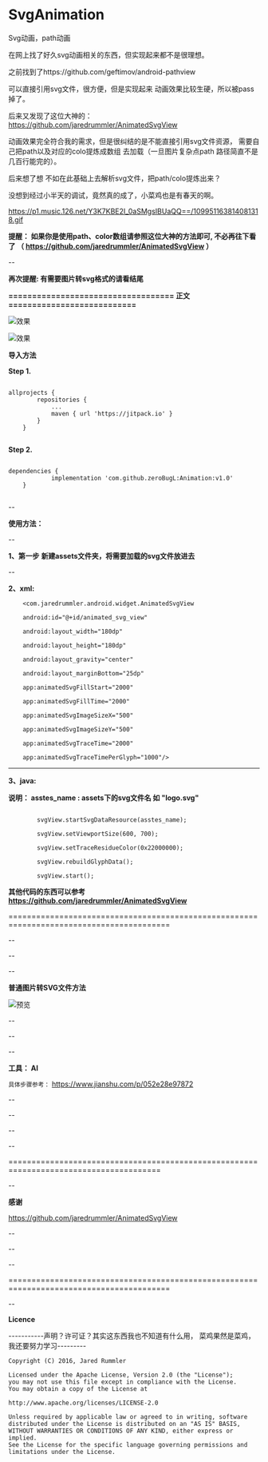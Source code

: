 # SvgAnimation
Svg动画，path动画


在网上找了好久svg动画相关的东西，但实现起来都不是很理想。


之前找到了https://github.com/geftimov/android-pathview 

可以直接引用svg文件，很方便，但是实现起来 动画效果比较生硬，所以被pass掉了。


后来又发现了这位大神的：
https://github.com/jaredrummler/AnimatedSvgView


动画效果完全符合我的需求，但是很纠结的是不能直接引用svg文件资源，
需要自己把path以及对应的colo提炼成数组 去加载（一旦图片复杂点path 路径简直不是几百行能完的）。



后来想了想 不如在此基础上去解析svg文件，把path/colo提炼出来？

没想到经过小半天的调试，竟然真的成了，小菜鸡也是有春天的啊。

https://p1.music.126.net/Y3K7KBE2I_0aSMgsIBUaQQ==/109951163814081318.gif


**提醒： 如果你是使用path、color数组请参照这位大神的方法即可, 不必再往下看了
    （ https://github.com/jaredrummler/AnimatedSvgView ）**
    


--


**再次提醒: 有需要图片转svg格式的请看结尾**



**=================================== 正文 ===========================**



![效果](https://upload-images.jianshu.io/upload_images/13840072-b33e6e7e990e1068.gif?imageMogr2/auto-orient/strip%7CimageView2/2/w/413/format/webp)

![效果](https://upload-images.jianshu.io/upload_images/13840072-2cdf4eb2edb8e0a2.gif?imageMogr2/auto-orient/strip%7CimageView2/2/w/388/format/webp)

**导入方法**

**Step 1.**

```

allprojects {
		repositories {
			...
			maven { url 'https://jitpack.io' }
		}
	}
    
```
**Step 2.**
```

dependencies {
	        implementation 'com.github.zeroBugL:Animation:v1.0'
	}
    
```


--

**使用方法：**

--


**1、第一步**
**新建assets文件夹，将需要加载的svg文件放进去**


--

**2、xml:**

```
    <com.jaredrummler.android.widget.AnimatedSvgView

    android:id="@+id/animated_svg_view"
    
    android:layout_width="180dp"
    
    android:layout_height="180dp"
    
    android:layout_gravity="center"
    
    android:layout_marginBottom="25dp"
    
    app:animatedSvgFillStart="2000"
    
    app:animatedSvgFillTime="2000"
    
    app:animatedSvgImageSizeX="500"
    
    app:animatedSvgImageSizeY="500"
    
    app:animatedSvgTraceTime="2000"
    
    app:animatedSvgTraceTimePerGlyph="1000"/>
```
----------

**3、java:**

**说明： asstes_name  : assets下的svg文件名  如 "logo.svg"**

```

        svgView.startSvgDataResource(asstes_name);
 
        svgView.setViewportSize(600, 700);
        
        svgView.setTraceResidueColor(0x22000000);
        
        svgView.rebuildGlyphData();
        
        svgView.start();

```


**其他代码的东西可以参考
https://github.com/jaredrummler/AnimatedSvgView**



=========================================================================================

--

--



--

**普通图片转SVG文件方法**


![预览](https://upload-images.jianshu.io/upload_images/13840072-508580be41b76d96.png?imageMogr2/auto-orient/strip%7CimageView2/2/w/702/format/webp)

--

--


--

**工具： AI**

``
具体步骤参考：
``
https://www.jianshu.com/p/052e28e97872

--

--

--

--

=======================================================================================

--

**感谢**

https://github.com/jaredrummler/AnimatedSvgView


--

--

--

=========================================================================================

--

**Licence**

-----------声明？许可证？其实这东西我也不知道有什么用， 菜鸡果然是菜鸡，我还要努力学习---------



    Copyright (C) 2016, Jared Rummler

    Licensed under the Apache License, Version 2.0 (the "License");
    you may not use this file except in compliance with the License.
    You may obtain a copy of the License at

    http://www.apache.org/licenses/LICENSE-2.0
    
    Unless required by applicable law or agreed to in writing, software
    distributed under the License is distributed on an "AS IS" BASIS,
    WITHOUT WARRANTIES OR CONDITIONS OF ANY KIND, either express or implied.
    See the License for the specific language governing permissions and
    limitations under the License.


